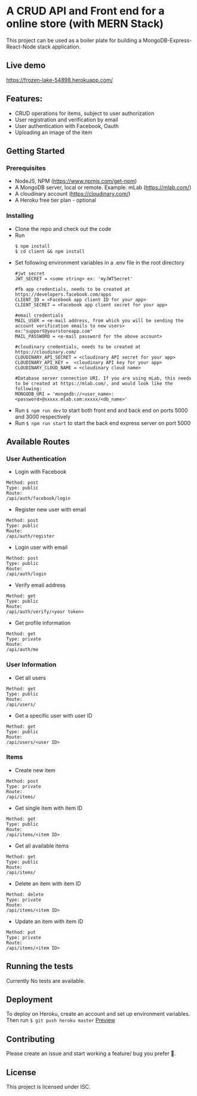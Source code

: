 # A CRUD API and Front end for a online store (with MERN Stack)
This project can be used as a boiler plate for building a MongoDB-Express-React-Node stack application.

## Live demo
https://frozen-lake-54898.herokuapp.com/

## Features:
  - CRUD operations for items, subject to user authorization
  - User registration and verification by email
  - User authentication with Facebook, Oauth
  - Uploading an image of the item

## Getting Started
### Prerequisites

 - NodeJS, NPM (https://www.npmjs.com/get-npm)
 - A MongoDB server, local or remote. Example: mLab (https://mlab.com/)
 - A cloudinary account (https://cloudinary.com/)
 - A Heroku free tier plan - optional

### Installing

  - Clone the repo and check out the code
  - Run 
    ```
    $ npm install 
    $ cd client && npm install
    ```
  - Set following environment variables in a .env file in the root directory
    ``` 
    #jwt secret
    JWT_SECRET = <some string> ex: 'myJWTSecret'
    
    #fb app credentials, needs to be created at https://developers.facebook.com/apps
    CLIENT_ID = <Facebook app client ID for your app> 
    CLIENT_SECRET = <Facebook app client secret for your app>
    
    #email credentials
    MAIL_USER = <e-mail address, from which you will be sending the account verification emails to new users> ex:"support@yourstoreapp.com"
    MAIL_PASSWORD = <e-mail password for the above account> 
    
    #cloudinary credentials, needs to be created at https://cloudinary.com/
    CLOUDINARY_API_SECRET = <cloudinary API secret for your app>
    CLOUDINARY_API_KEY =  <cloudinary API key for your app>
    CLOUDINARY_CLOUD_NAME = <cloudinary cloud name>
    
    #Database server connection URI. If you are using mLab, this needs to be created at https://mlab.com/, and would look like the following:
    MONGODB_URI = 'mongodb://<user_name>:<password>@xxxxx.mlab.com:xxxxx/<db_name>'

  - Run ``$ npm run dev`` to start both front end and back end on ports 5000 and 3000 respectively
  - Run ``$ npm run start`` to start the back end express server on port 5000

## Available Routes

### User Authentication

- Login with Facebook

```
Method: post
Type: public
Route:
/api/auth/facebook/login
```

- Register new user with email

```
Method: post
Type: public
Route:
/api/auth/register
```

- Login user with email

```
Method: post
Type: public
Route:
/api/auth/login
```

- Verify email address

```
Method: get
Type: public
Route:
/api/auth/verify/<your token>
```

- Get profile information

```
Method: get
Type: private
Route:
/api/auth/me
```

### User Information

- Get all users

```
Method: get
Type: public
Route:
/api/users/
```

- Get a specific user with user ID

```
Method: get
Type: public
Route:
/api/users/<user ID>
```

### Items

- Create new item

```
Method: post
Type: private
Route:
/api/items/
```

- Get single item with item ID

```
Method: get
Type: public
Route:
/api/items/<item ID>
```

- Get all available items

```
Method: get
Type: public
Route:
/api/items/
```

- Delete an item with item ID

```
Method: delete
Type: private
Route:
/api/items/<item ID>
```

- Update an item with item ID

```
Method: put
Type: private
Route:
/api/items/<item ID>
```

## Running the tests

Currently No tests are available.

## Deployment
To deploy on Heroku, create an account and set up environment variables. Then run ``$ git push heroku master``
[Preview](https://frozen-lake-54898.herokuapp.com/)

## Contributing

Please create an issue and start working a feature/ bug you prefer :rocket:.

## License

This project is licensed under ISC.

